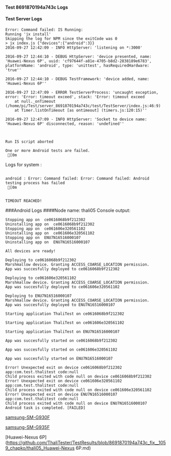 #### Test 8691870194a743c Logs

#### Test Server Logs
```
Error: Command failed: IS Running:
Running 'jx install'
Skipping the log for NPM since the exitCode was 0
> jx index.js {"devices":{"android":3}}
2016-09-27 12:42:09 - INFO HttpServer: 'listening on *:3000'

2016-09-27 12:44:10 - DEBUG HttpServer: 'device presented, name: 'Huawei-Nexus 6P', uuid: 'cf97644f-a81e-4705-b8d2-2838189e6783', platformName: 'android', type: 'unittest', hasRequiredHardware: 'true''

2016-09-27 12:44:10 - DEBUG TestFramework: 'device added, name: 'Huawei-Nexus 6P''

2016-09-27 12:47:09 - ERROR TestServerProcess: 'uncaught exception, error: 'Error: timeout exceed', stack: 'Error: timeout exceed
    at null._onTimeout (/home/pi/Test/server_8691870194a743c/test/TestServer/index.js:46:9)
    at Timer.listOnTimeout [as ontimeout] (timers.js:120:15)''

2016-09-27 12:47:09 - INFO HttpServer: 'Socket to device name: 'Huawei-Nexus 6P' disconnected, reason: 'undefined''


 
Run IS script aborted
 
One or more Android tests are failed.
 [0m

```


Logs for system : 
```

android : Error: Command failed: Error: Command failed: Android testing process has failed
 [0m


TIMEOUT REACHED!
```
###Android Logs
####Node name: thali05
Console output:
```
Stopping app on  ce0616068b9f212302
Uninstalling app on  ce0616068b9f212302
Stopping app on  ce061606e320561102
Uninstalling app on  ce061606e320561102
Stopping app on  ENU7N16516000107
Uninstalling app on  ENU7N16516000107

All devices are ready!

Deploying to ce0616068b9f212302
Marshmallow device. Granting ACCESS_COARSE_LOCATION permission.
App was succesfully deployed to ce0616068b9f212302

Deploying to ce061606e320561102
Marshmallow device. Granting ACCESS_COARSE_LOCATION permission.
App was succesfully deployed to ce061606e320561102

Deploying to ENU7N16516000107
Marshmallow device. Granting ACCESS_COARSE_LOCATION permission.
App was succesfully deployed to ENU7N16516000107

Starting application ThaliTest on ce0616068b9f212302

Starting application ThaliTest on ce061606e320561102

Starting application ThaliTest on ENU7N16516000107

App was succesfully started on ce0616068b9f212302

App was succesfully started on ce061606e320561102

App was succesfully started on ENU7N16516000107

Error! Unexpected exit on device ce0616068b9f212302 app:com.test.thalitest code:null 
Child process exited with code null on device ce0616068b9f212302
Error! Unexpected exit on device ce061606e320561102 app:com.test.thalitest code:null 
Child process exited with code null on device ce061606e320561102
Error! Unexpected exit on device ENU7N16516000107 app:com.test.thalitest code:null 
Child process exited with code null on device ENU7N16516000107
Android task is completed. [FAILED]
```
[samsung-SM-G930F](https://github.com/ThaliTester/TestResults/blob/8691870194a743c_fix__1059_chapko/thali05_samsung-SM-G930F.md)

[samsung-SM-G935F](https://github.com/ThaliTester/TestResults/blob/8691870194a743c_fix__1059_chapko/thali05_samsung-SM-G935F.md)

[Huawei-Nexus 6P](https://github.com/ThaliTester/TestResults/blob/8691870194a743c_fix__1059_chapko/thali05_Huawei-Nexus 6P.md)




